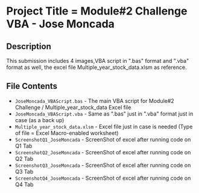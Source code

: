 # Project Title = Module#2 Challenge VBA - Jose Moncada

## Description
This submission includes 4 images,VBA script in ".bas" format and ".vba" format as well, the excel file Multiple_year_stock_data.xlsm as reference.

## File Contents
- `JoseMoncada_VBAScript.bas` - The main VBA script for Module#2 Challenge / Multiple_year_stock_data Excel file
- `JoseMoncada_VBAScript.vba` - Same as ".bas" just in ".vba" format just in case (as a back up)
- `Multiple_year_stock_data.xlsm` - Excel file just in case is needed (Type of file = Excel Macro-enabled worksheet)
- `ScreenshotQ1_JoseMoncada` - ScreenShot of excel after running code on Q1 Tab
- `ScreenshotQ2_JoseMoncada` - ScreenShot of excel after running code on Q2 Tab
- `ScreenshotQ3_JoseMoncada` - ScreenShot of excel after running code on Q3 Tab
- `ScreenshotQ4_JoseMoncada` - ScreenShot of excel after running code on Q4 Tab
